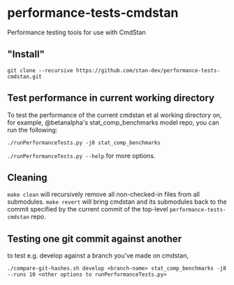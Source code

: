 # performance-tests-cmdstan
Performance testing tools for use with CmdStan

## "Install"

```
git clone --recursive https://github.com/stan-dev/performance-tests-cmdstan.git
```

## Test performance in current working directory

To test the performance of the current cmdstan et al working directory on, for example, @betanalpha's stat_comp_benchmarks model repo, you can run the following:
```
./runPerformanceTests.py -j8 stat_comp_benchmarks
```

`./runPerformanceTests.py --help` for more options.

## Cleaning
`make clean` will recursively remove all non-checked-in files from all submodules. `make revert` will bring cmdstan and its submodules back to the commit specified by the current commit of the top-level `performance-tests-cmdstan` repo.

## Testing one git commit against another
to test e.g. develop against a branch you've made on cmdstan,
```
./compare-git-hashes.sh develop <branch-name> stat_comp_benchmarks -j8 --runs 10 <other options to runPerformanceTests.py>
```
